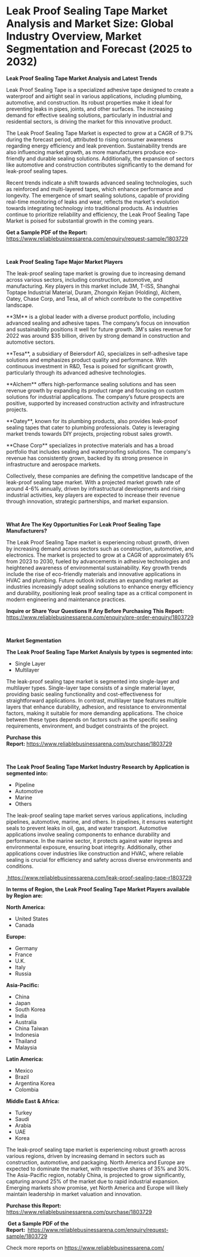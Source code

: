 <p><h1>Leak Proof Sealing Tape Market Analysis and Market Size: Global Industry Overview, Market Segmentation and Forecast (2025 to 2032)</h1></p><p><strong>Leak Proof Sealing Tape Market Analysis and Latest Trends</strong></p>
<p><p>Leak Proof Sealing Tape is a specialized adhesive tape designed to create a waterproof and airtight seal in various applications, including plumbing, automotive, and construction. Its robust properties make it ideal for preventing leaks in pipes, joints, and other surfaces. The increasing demand for effective sealing solutions, particularly in industrial and residential sectors, is driving the market for this innovative product.</p><p>The Leak Proof Sealing Tape Market is expected to grow at a CAGR of 9.7% during the forecast period, attributed to rising consumer awareness regarding energy efficiency and leak prevention. Sustainability trends are also influencing market growth, as more manufacturers produce eco-friendly and durable sealing solutions. Additionally, the expansion of sectors like automotive and construction contributes significantly to the demand for leak-proof sealing tapes.</p><p>Recent trends indicate a shift towards advanced sealing technologies, such as reinforced and multi-layered tapes, which enhance performance and longevity. The emergence of smart sealing solutions, capable of providing real-time monitoring of leaks and wear, reflects the market's evolution towards integrating technology into traditional products. As industries continue to prioritize reliability and efficiency, the Leak Proof Sealing Tape Market is poised for substantial growth in the coming years.</p></p>
<p><strong>Get a Sample PDF of the Report:&nbsp;</strong> <a href="https://www.reliablebusinessarena.com/enquiry/request-sample/1803729?utm_campaign=3173&utm_medium=2&utm_source=Github&utm_content=ia&utm_term=04042025&utm_id=leak-proof-sealing-tape">https://www.reliablebusinessarena.com/enquiry/request-sample/1803729</a></p>
<p>&nbsp;</p>
<p><strong>Leak Proof Sealing Tape Major Market Players</strong></p>
<p><p>The leak-proof sealing tape market is growing due to increasing demand across various sectors, including construction, automotive, and manufacturing. Key players in this market include 3M, T-ISS, Shanghai Toptape Industrial Material, Duram, Zhongxin Kejian (Holding), Alchem, Oatey, Chase Corp, and Tesa, all of which contribute to the competitive landscape.</p><p>**3M** is a global leader with a diverse product portfolio, including advanced sealing and adhesive tapes. The company’s focus on innovation and sustainability positions it well for future growth. 3M's sales revenue for 2022 was around $35 billion, driven by strong demand in construction and automotive sectors.</p><p>**Tesa**, a subsidiary of Beiersdorf AG, specializes in self-adhesive tape solutions and emphasizes product quality and performance. With continuous investment in R&D, Tesa is poised for significant growth, particularly through its advanced adhesive technologies.</p><p>**Alchem** offers high-performance sealing solutions and has seen revenue growth by expanding its product range and focusing on custom solutions for industrial applications. The company’s future prospects are positive, supported by increased construction activity and infrastructure projects.</p><p>**Oatey**, known for its plumbing products, also provides leak-proof sealing tapes that cater to plumbing professionals. Oatey is leveraging market trends towards DIY projects, projecting robust sales growth.</p><p>**Chase Corp** specializes in protective materials and has a broad portfolio that includes sealing and waterproofing solutions. The company's revenue has consistently grown, backed by its strong presence in infrastructure and aerospace markets.</p><p>Collectively, these companies are defining the competitive landscape of the leak-proof sealing tape market. With a projected market growth rate of around 4-6% annually, driven by infrastructural developments and rising industrial activities, key players are expected to increase their revenue through innovation, strategic partnerships, and market expansion.</p></p>
<p>&nbsp;</p>
<p><strong>What Are The Key Opportunities For Leak Proof Sealing Tape Manufacturers?</strong></p>
<p><p>The Leak Proof Sealing Tape market is experiencing robust growth, driven by increasing demand across sectors such as construction, automotive, and electronics. The market is projected to grow at a CAGR of approximately 6% from 2023 to 2030, fueled by advancements in adhesive technologies and heightened awareness of environmental sustainability. Key growth trends include the rise of eco-friendly materials and innovative applications in HVAC and plumbing. Future outlook indicates an expanding market as industries increasingly adopt sealing solutions to enhance energy efficiency and durability, positioning leak proof sealing tape as a critical component in modern engineering and maintenance practices.</p></p>
<p><strong>Inquire or Share Your Questions If Any Before Purchasing This Report:</strong> <a href="https://www.reliablebusinessarena.com/enquiry/pre-order-enquiry/1803729?utm_campaign=3173&utm_medium=2&utm_source=Github&utm_content=ia&utm_term=04042025&utm_id=leak-proof-sealing-tape">https://www.reliablebusinessarena.com/enquiry/pre-order-enquiry/1803729</a></p>
<p>&nbsp;</p>
<p><strong>Market Segmentation</strong></p>
<p><strong>The Leak Proof Sealing Tape Market Analysis by types is segmented into:</strong></p>
<p><ul><li>Single Layer</li><li>Multilayer</li></ul></p>
<p><p>The leak-proof sealing tape market is segmented into single-layer and multilayer types. Single-layer tape consists of a single material layer, providing basic sealing functionality and cost-effectiveness for straightforward applications. In contrast, multilayer tape features multiple layers that enhance durability, adhesion, and resistance to environmental factors, making it suitable for more demanding applications. The choice between these types depends on factors such as the specific sealing requirements, environment, and budget constraints of the project.</p></p>
<p><strong>Purchase this Report:&nbsp;</strong><a href="https://www.reliablebusinessarena.com/purchase/1803729?utm_campaign=3173&utm_medium=2&utm_source=Github&utm_content=ia&utm_term=04042025&utm_id=leak-proof-sealing-tape">https://www.reliablebusinessarena.com/purchase/1803729</a></p>
<p>&nbsp;</p>
<p><strong>The Leak Proof Sealing Tape Market Industry Research by Application is segmented into:</strong></p>
<p><ul><li>Pipeline</li><li>Automotive</li><li>Marine</li><li>Others</li></ul></p>
<p><p>The leak-proof sealing tape market serves various applications, including pipelines, automotive, marine, and others. In pipelines, it ensures watertight seals to prevent leaks in oil, gas, and water transport. Automotive applications involve sealing components to enhance durability and performance. In the marine sector, it protects against water ingress and environmental exposure, ensuring boat integrity. Additionally, other applications cover industries like construction and HVAC, where reliable sealing is crucial for efficiency and safety across diverse environments and conditions.</p></p>
<p><a href="https://www.reliablebusinessarena.com/leak-proof-sealing-tape-r1803729?utm_campaign=3173&utm_medium=2&utm_source=Github&utm_content=ia&utm_term=04042025&utm_id=leak-proof-sealing-tape">&nbsp;https://www.reliablebusinessarena.com/leak-proof-sealing-tape-r1803729</a></p>
<p><strong>In terms of Region, the Leak Proof Sealing Tape Market Players available by Region are:</strong></p>
<p>
    <p> <strong> North America: </strong>
        <ul>
            <li>United States</li>
            <li>Canada</li>
        </ul>
        </p> 
    <p> <strong> Europe: </strong>
        <ul>
            <li>Germany</li>
            <li>France</li>
            <li>U.K.</li>
            <li>Italy</li>
            <li>Russia</li>
        </ul>
        </p> 
    <p> <strong> Asia-Pacific: </strong>
        <ul>
            <li>China</li>
            <li>Japan</li>
            <li>South Korea</li>
            <li>India</li>
            <li>Australia</li>
            <li>China Taiwan</li>
            <li>Indonesia</li>
            <li>Thailand</li>
            <li>Malaysia</li>
        </ul>
        </p> 
    <p> <strong> Latin America: </strong>
        <ul>
            <li>Mexico</li>
            <li>Brazil</li>
            <li>Argentina Korea</li>
            <li>Colombia</li>
        </ul>
        </p> 
    <p> <strong> Middle East & Africa: </strong>
        <ul>
            <li>Turkey</li>
            <li>Saudi</li>
            <li>Arabia</li>
            <li>UAE</li>
            <li>Korea</li>
        </ul>
    </p>
    </p>
<p><p>The leak-proof sealing tape market is experiencing robust growth across various regions, driven by increasing demand in sectors such as construction, automotive, and packaging. North America and Europe are expected to dominate the market, with respective shares of 35% and 30%. The Asia-Pacific region, notably China, is projected to grow significantly, capturing around 25% of the market due to rapid industrial expansion. Emerging markets show promise, yet North America and Europe will likely maintain leadership in market valuation and innovation.</p></p>
<p><strong>Purchase this Report: </strong><a href="https://www.reliablebusinessarena.com/purchase/1803729?utm_campaign=3173&utm_medium=2&utm_source=Github&utm_content=ia&utm_term=04042025&utm_id=leak-proof-sealing-tape">https://www.reliablebusinessarena.com/purchase/1803729</a></p>
<p>&nbsp;<strong>Get a Sample PDF of the Report:&nbsp;&nbsp;</strong><a href="https://www.reliablebusinessarena.com/enquiry/request-sample/1803729?utm_campaign=3173&utm_medium=2&utm_source=Github&utm_content=ia&utm_term=04042025&utm_id=leak-proof-sealing-tape">https://www.reliablebusinessarena.com/enquiry/request-sample/1803729</a></p>
<p><strong></strong></p>
<p>Check more reports on <a href="https://www.reliablebusinessarena.com/?utm_campaign=3173&utm_medium=2&utm_source=Github&utm_content=ia&utm_term=04042025&utm_id=leak-proof-sealing-tape">https://www.reliablebusinessarena.com/</a></p>